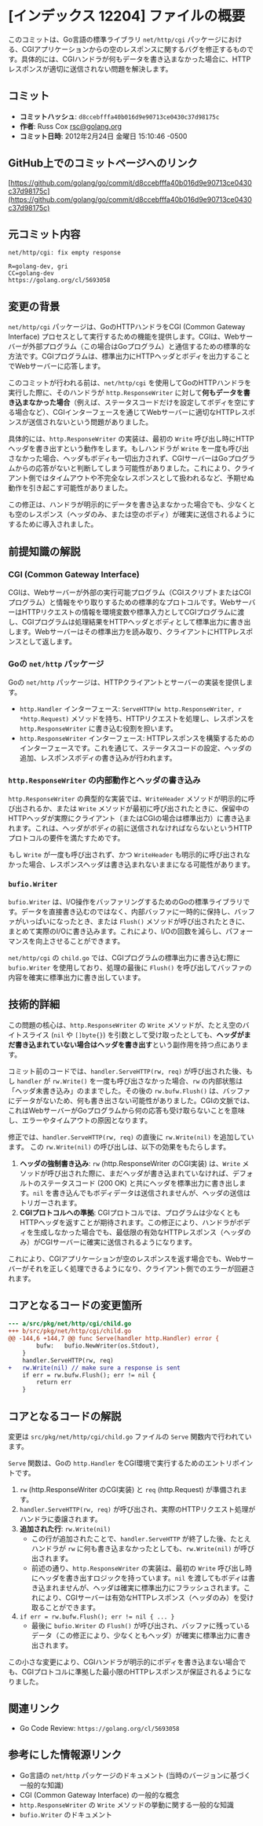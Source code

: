 # [インデックス 12204] ファイルの概要

このコミットは、Go言語の標準ライブラリ `net/http/cgi` パッケージにおける、CGIアプリケーションからの空のレスポンスに関するバグを修正するものです。具体的には、CGIハンドラが何もデータを書き込まなかった場合に、HTTPレスポンスが適切に送信されない問題を解決します。

## コミット

*   **コミットハッシュ**: `d8ccebfffa40b016d9e90713ce0430c37d98175c`
*   **作者**: Russ Cox <rsc@golang.org>
*   **コミット日時**: 2012年2月24日 金曜日 15:10:46 -0500

## GitHub上でのコミットページへのリンク

[https://github.com/golang/go/commit/d8ccebfffa40b016d9e90713ce0430c37d98175c](https://github.com/golang/go/commit/d8ccebfffa40b016d9e90713ce0430c37d98175c)

## 元コミット内容

```
net/http/cgi: fix empty response

R=golang-dev, gri
CC=golang-dev
https://golang.org/cl/5693058
```

## 変更の背景

`net/http/cgi` パッケージは、GoのHTTPハンドラをCGI (Common Gateway Interface) プロセスとして実行するための機能を提供します。CGIは、Webサーバーが外部プログラム（この場合はGoプログラム）と通信するための標準的な方法です。CGIプログラムは、標準出力にHTTPヘッダとボディを出力することでWebサーバーに応答します。

このコミットが行われる前は、`net/http/cgi` を使用してGoのHTTPハンドラを実行した際に、そのハンドラが `http.ResponseWriter` に対して**何もデータを書き込まなかった場合**（例えば、ステータスコードだけを設定してボディを空にする場合など）、CGIインターフェースを通じてWebサーバーに適切なHTTPレスポンスが送信されないという問題がありました。

具体的には、`http.ResponseWriter` の実装は、最初の `Write` 呼び出し時にHTTPヘッダを書き出すという動作をします。もしハンドラが `Write` を一度も呼び出さなかった場合、ヘッダもボディも一切出力されず、CGIサーバーはGoプログラムからの応答がないと判断してしまう可能性がありました。これにより、クライアント側ではタイムアウトや不完全なレスポンスとして扱われるなど、予期せぬ動作を引き起こす可能性がありました。

この修正は、ハンドラが明示的にデータを書き込まなかった場合でも、少なくとも空のレスポンス（ヘッダのみ、または空のボディ）が確実に送信されるようにするために導入されました。

## 前提知識の解説

### CGI (Common Gateway Interface)

CGIは、Webサーバーが外部の実行可能プログラム（CGIスクリプトまたはCGIプログラム）と情報をやり取りするための標準的なプロトコルです。WebサーバーはHTTPリクエストの情報を環境変数や標準入力としてCGIプログラムに渡し、CGIプログラムは処理結果をHTTPヘッダとボディとして標準出力に書き出します。Webサーバーはその標準出力を読み取り、クライアントにHTTPレスポンスとして返します。

### Goの `net/http` パッケージ

Goの `net/http` パッケージは、HTTPクライアントとサーバーの実装を提供します。
*   `http.Handler` インターフェース: `ServeHTTP(w http.ResponseWriter, r *http.Request)` メソッドを持ち、HTTPリクエストを処理し、レスポンスを `http.ResponseWriter` に書き込む役割を担います。
*   `http.ResponseWriter` インターフェース: HTTPレスポンスを構築するためのインターフェースです。これを通じて、ステータスコードの設定、ヘッダの追加、レスポンスボディの書き込みが行われます。

### `http.ResponseWriter` の内部動作とヘッダの書き込み

`http.ResponseWriter` の典型的な実装では、`WriteHeader` メソッドが明示的に呼び出されるか、または `Write` メソッドが最初に呼び出されたときに、保留中のHTTPヘッダが実際にクライアント（またはCGIの場合は標準出力）に書き込まれます。これは、ヘッダがボディの前に送信されなければならないというHTTPプロトコルの要件を満たすためです。

もし `Write` が一度も呼び出されず、かつ `WriteHeader` も明示的に呼び出されなかった場合、レスポンスヘッダは書き込まれないままになる可能性があります。

### `bufio.Writer`

`bufio.Writer` は、I/O操作をバッファリングするためのGoの標準ライブラリです。データを直接書き込むのではなく、内部バッファに一時的に保持し、バッファがいっぱいになったとき、または `Flush()` メソッドが呼び出されたときに、まとめて実際のI/Oに書き込みます。これにより、I/Oの回数を減らし、パフォーマンスを向上させることができます。

`net/http/cgi` の `child.go` では、CGIプログラムの標準出力に書き込む際に `bufio.Writer` を使用しており、処理の最後に `Flush()` を呼び出してバッファの内容を確実に標準出力に書き出しています。

## 技術的詳細

この問題の核心は、`http.ResponseWriter` の `Write` メソッドが、たとえ空のバイトスライス (`nil` や `[]byte{}`) を引数として受け取ったとしても、**ヘッダがまだ書き込まれていない場合はヘッダを書き出す**という副作用を持つ点にあります。

コミット前のコードでは、`handler.ServeHTTP(rw, req)` が呼び出された後、もし `handler` が `rw.Write()` を一度も呼び出さなかった場合、`rw` の内部状態は「ヘッダ未書き込み」のままでした。その後の `rw.bufw.Flush()` は、バッファにデータがないため、何も書き出さない可能性がありました。CGIの文脈では、これはWebサーバーがGoプログラムから何の応答も受け取らないことを意味し、エラーやタイムアウトの原因となります。

修正では、`handler.ServeHTTP(rw, req)` の直後に `rw.Write(nil)` を追加しています。
この `rw.Write(nil)` の呼び出しは、以下の効果をもたらします。

1.  **ヘッダの強制書き込み**: `rw` (http.ResponseWriter のCGI実装) は、`Write` メソッドが呼び出された際に、まだヘッダが書き込まれていなければ、デフォルトのステータスコード (200 OK) と共にヘッダを標準出力に書き出します。`nil` を書き込んでもボディデータは送信されませんが、ヘッダの送信はトリガーされます。
2.  **CGIプロトコルへの準拠**: CGIプロトコルでは、プログラムは少なくともHTTPヘッダを返すことが期待されます。この修正により、ハンドラがボディを生成しなかった場合でも、最低限の有効なHTTPレスポンス（ヘッダのみ）がCGIサーバーに確実に送信されるようになります。

これにより、CGIアプリケーションが空のレスポンスを返す場合でも、Webサーバーがそれを正しく処理できるようになり、クライアント側でのエラーが回避されます。

## コアとなるコードの変更箇所

```diff
--- a/src/pkg/net/http/cgi/child.go
+++ b/src/pkg/net/http/cgi/child.go
@@ -144,6 +144,7 @@ func Serve(handler http.Handler) error {
 		bufw:   bufio.NewWriter(os.Stdout),
 	}
 	handler.ServeHTTP(rw, req)
+	rw.Write(nil) // make sure a response is sent
 	if err = rw.bufw.Flush(); err != nil {
 		return err
 	}
```

## コアとなるコードの解説

変更は `src/pkg/net/http/cgi/child.go` ファイルの `Serve` 関数内で行われています。

`Serve` 関数は、Goの `http.Handler` をCGI環境で実行するためのエントリポイントです。
1.  `rw` (http.ResponseWriter のCGI実装) と `req` (http.Request) が準備されます。
2.  `handler.ServeHTTP(rw, req)` が呼び出され、実際のHTTPリクエスト処理がハンドラに委譲されます。
3.  **追加された行**: `rw.Write(nil)`
    *   この行が追加されたことで、`handler.ServeHTTP` が終了した後、たとえハンドラが `rw` に何も書き込まなかったとしても、`rw.Write(nil)` が呼び出されます。
    *   前述の通り、`http.ResponseWriter` の実装は、最初の `Write` 呼び出し時にヘッダを書き出すロジックを持っています。`nil` を渡してもボディは書き込まれませんが、ヘッダは確実に標準出力にフラッシュされます。これにより、CGIサーバーは有効なHTTPレスポンス（ヘッダのみ）を受け取ることができます。
4.  `if err = rw.bufw.Flush(); err != nil { ... }`
    *   最後に `bufio.Writer` の `Flush()` が呼び出され、バッファに残っているデータ（この修正により、少なくともヘッダ）が確実に標準出力に書き出されます。

この小さな変更により、CGIハンドラが明示的にボディを書き込まない場合でも、CGIプロトコルに準拠した最小限のHTTPレスポンスが保証されるようになりました。

## 関連リンク

*   Go Code Review: `https://golang.org/cl/5693058`

## 参考にした情報源リンク

*   Go言語の `net/http` パッケージのドキュメント (当時のバージョンに基づく一般的な知識)
*   CGI (Common Gateway Interface) の一般的な概念
*   `http.ResponseWriter` の `Write` メソッドの挙動に関する一般的な知識
*   `bufio.Writer` のドキュメント

